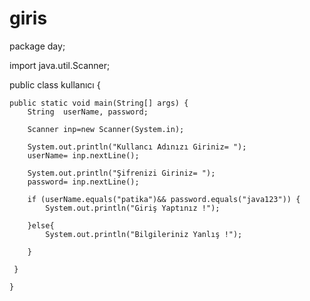 # giris
package day;

import java.util.Scanner;

public class kullanıcı {

    public static void main(String[] args) {
        String  userName, password;

        Scanner inp=new Scanner(System.in);

        System.out.println("Kullancı Adınızı Giriniz= ");
        userName= inp.nextLine();

        System.out.println("Şifrenizi Giriniz= ");
        password= inp.nextLine();

        if (userName.equals("patika")&& password.equals("java123")) {
            System.out.println("Giriş Yaptınız !");
            
        }else{
            System.out.println("Bilgileriniz Yanlış !");
            
        }
        
     }

    }
